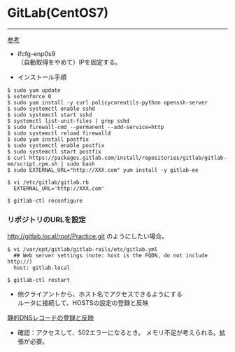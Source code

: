 # GitLab(CentOS7)
- - -

[参考](https://about.gitlab.com/installation/#centos-7)

- ifcfg-enp0s9  
（自動取得をやめて）IPを固定する。

- インストール手順
```
$ sudo yum update
$ setenforce 0
$ sudo yum install -y curl policycoreutils-python openssh-server
$ sudo systemctl enable sshd
$ sudo systemctl start sshd
$ systemctl list-unit-files | grep sshd
$ sudo firewall-cmd --permanent --add-service=http
$ sudo systemctl reload firewalld
$ sudo yum install postfix
$ sudo systemctl enable postfix
$ sudo systemctl start postfix
$ curl https://packages.gitlab.com/install/repositories/gitlab/gitlab-ee/script.rpm.sh | sudo bash
$ sudo EXTERNAL_URL="http://XXX.com" yum install -y gitlab-ee
```

```
$ vi /etc/gitlab/gitlab.rb
  EXTERNAL_URL='http://XXX.com'
```

```
$ gitlab-ctl reconfigure
```

### リポジトリのURLを設定
http://gitlab.local/root/Practice.git のようにしたい場合。

```
$ vi /var/opt/gitlab/gitlab-rails/etc/gitlab.yml
  ## Web server settings (note: host is the FQDN, do not include http://)
  host: gitlab.local

$ gitlab-ctl restart
```

- 他クライアントから、ホスト名でアクセスできるようにする  
ルータに接続して、HOSTSの設定の登録と反映

[静的DNSレコードの登録と反映](../YAMAHA-RTX1200/README.md)

- 確認：アクセスして、502エラーになるとき。
メモリ不足が考えられる。拡張が必要。

